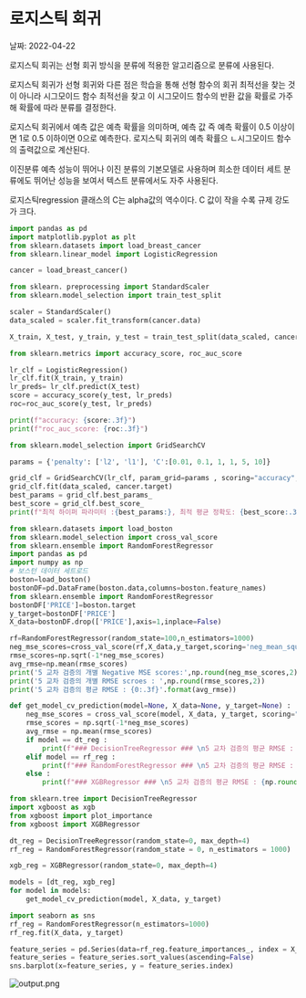# 로지스틱 회귀

날짜: 2022-04-22

로지스틱 회귀는 선형 회귀 방식을 분류에 적용한 알고리즘으로 분류에 사용된다.

로지스틱 회귀가 선형 회귀와 다른 점은 학습을 통해 선형 함수의 회귀 최적선을 찾는 것이 아니라 시그모이드 함수 최적선을 찾고 이 시그모이드 함수의 반환 값을 확률로 가주해 확률에 따라 분류를 결정한다.

로지스틱 회귀에서 예측 값은 예측 확률을 의미하며, 예측 값 즉 예측 확률이 0.5 이상이면 1로 0.5 이하이면 0으로 예측한다. 로지스틱 회귀의 예측 확률으 ㄴ시그모이드 함수의 출력값으로 계산된다.

이진분류 예측 성능이 뛰어나 이진 분류의 기본모델로 사용하며 희소한 데이터 세트 분류에도 뛰어난 성능을 보여서 텍스트 분류에서도 자주 사용된다.

로지스틱regression 클래스의 C는 alpha값의 역수이다. C 값이 작을 수록 규제 강도가 크다.

```python
import pandas as pd
import matplotlib.pyplot as plt
from sklearn.datasets import load_breast_cancer
from sklearn.linear_model import LogisticRegression

cancer = load_breast_cancer()

from sklearn. preprocessing import StandardScaler
from sklearn.model_selection import train_test_split

scaler = StandardScaler()
data_scaled = scaler.fit_transform(cancer.data)

X_train, X_test, y_train, y_test = train_test_split(data_scaled, cancer.target, test_size = 0.3, random_state=0)

from sklearn.metrics import accuracy_score, roc_auc_score
```

```python
lr_clf = LogisticRegression()
lr_clf.fit(X_train, y_train)
lr_preds= lr_clf.predict(X_test)
score = accuracy_score(y_test, lr_preds)
roc=roc_auc_score(y_test, lr_preds)

print(f"accuracy: {score:.3f}")
print(f"roc_auc_score: {roc:.3f}")
```

```python
from sklearn.model_selection import GridSearchCV

params = {'penalty': ['l2', 'l1'], 'C':[0.01, 0.1, 1, 1, 5, 10]}

grid_clf = GridSearchCV(lr_clf, param_grid=params , scoring="accuracy", cv=3)
grid_clf.fit(data_scaled, cancer.target)
best_params = grid_clf.best_params_
best_score = grid_clf.best_score_
print(f"최적 하이퍼 파라미터 :{best_params:}, 최적 평균 정확도: {best_score:.3f}")
```

```python
from sklearn.datasets import load_boston
from sklearn.model_selection import cross_val_score
from sklearn.ensemble import RandomForestRegressor
import pandas as pd
import numpy as np
# 보스턴 데이터 세트로드
boston=load_boston()
bostonDF=pd.DataFrame(boston.data,columns=boston.feature_names)
from sklearn.ensemble import RandomForestRegressor
bostonDF['PRICE']=boston.target
y_target=bostonDF['PRICE']
X_data=bostonDF.drop(['PRICE'],axis=1,inplace=False)

rf=RandomForestRegressor(random_state=100,n_estimators=1000)
neg_mse_scores=cross_val_score(rf,X_data,y_target,scoring='neg_mean_squared_error')
rmse_scores=np.sqrt(-1*neg_mse_scores)
avg_rmse=np.mean(rmse_scores)
print('5 교차 검증의 개별 Negative MSE scores:',np.round(neg_mse_scores,2))
print('5 교차 검증의 개별 RMSE scroes : ',np.round(rmse_scores,2))
print('5 교차 검증의 평균 RMSE : {0:.3f}'.format(avg_rmse))
```

```python
def get_model_cv_prediction(model=None, X_data=None, y_target=None) :
    neg_mse_scores = cross_val_score(model, X_data, y_target, scoring="neg_mean_squared_error", cv=5)
    rmse_scores = np.sqrt(-1*neg_mse_scores)
    avg_rmse = np.mean(rmse_scores)
    if model == dt_reg :
        print(f"### DecisionTreeRegressor ### \n5 교차 검증의 평균 RMSE : {np.round(avg_rmse,3)}")
    elif model == rf_reg :
        print(f"### RandomForestRegressor ### \n5 교차 검증의 평균 RMSE : {np.round(avg_rmse,3)}")
    else :
        print(f"### XGBRegressor ### \n5 교차 검증의 평균 RMSE : {np.round(avg_rmse,3)}")
```

```python
from sklearn.tree import DecisionTreeRegressor
import xgboost as xgb
from xgboost import plot_importance
from xgboost import XGBRegressor

dt_reg = DecisionTreeRegressor(random_state=0, max_depth=4)
rf_reg = RandomForestRegressor(random_state = 0, n_estimators = 1000)

xgb_reg = XGBRegressor(random_state=0, max_depth=4)

models = [dt_reg, xgb_reg]
for model in models:
    get_model_cv_prediction(model, X_data, y_target)
```

```python
import seaborn as sns 
rf_reg = RandomForestRegressor(n_estimators=1000)
rf_reg.fit(X_data, y_target)

feature_series = pd.Series(data=rf_reg.feature_importances_, index = X_data.columns)
feature_series = feature_series.sort_values(ascending=False)
sns.barplot(x=feature_series, y = feature_series.index)
```

![output.png](https://user-images.githubusercontent.com/95261734/167057914-5bfd4084-48f5-409a-b744-d938b8cc10f8.png)
